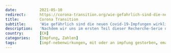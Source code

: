 ```yaml
---
date:          2021-05-10
redirect:      https://corona-transition.org/wie-gefahrlich-sind-die-neuen-covid-19-impfungen-wirklich-5150
title:         Corona Transition
subtitle:      'Wie gefährlich sind die neuen Covid-19-Impfungen wirklich?'
description:   'Nachdem wir uns im ersten Teil dieser Recherche-Serie die offiziellen Zahlen von Impfnebenwirkungen und -komplikationen in Deutschland angesehen (...)'
country:       [CH]
categories:    [Impfung, Zahlen]
tags:          [impf-nebenwirkungen, mit oder an impfung gestorben, ema]
---
```

